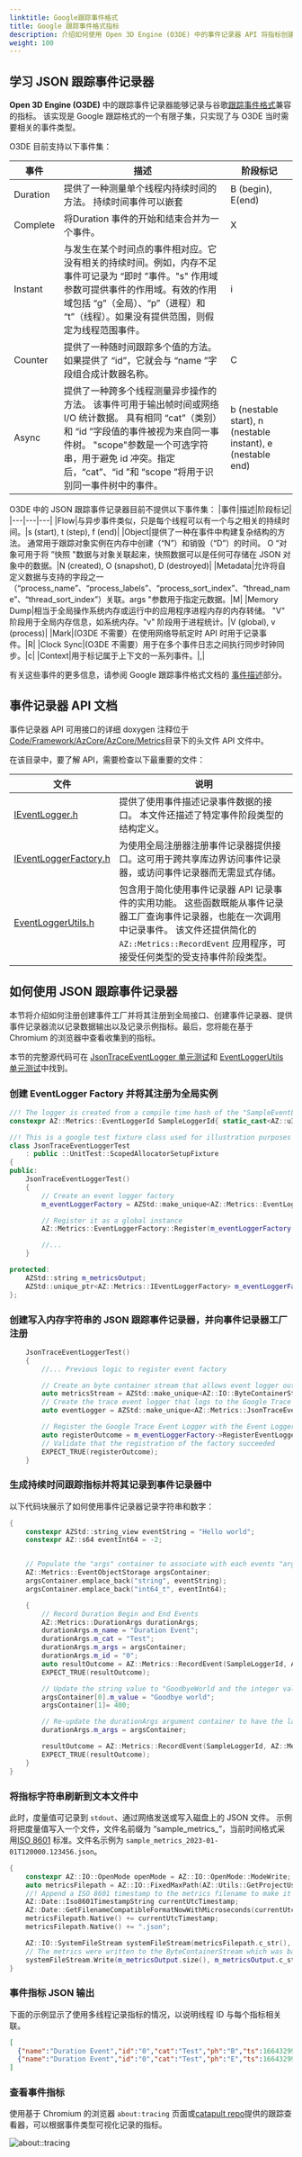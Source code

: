 ```yaml
---
linktitle: Google跟踪事件格式 
title: Google 跟踪事件格式指标
description: 介绍如何使用 Open 3D Engine (O3DE) 中的事件记录器 API 将指标创建、注册和记录为 JSON 格式，并可在 chromium about:tracing 窗口中查看。
weight: 100
---
```



## 学习 JSON 跟踪事件记录器

**Open 3D Engine (O3DE)** 中的跟踪事件记录器能够记录与谷歌[跟踪事件格式](https://docs.google.com/document/d/1CvAClvFfyA5R-PhYUmn5OOQtYMH4h6I0nSsKchNAySU/preview#)兼容的指标。
该实现是 Google 跟踪格式的一个有限子集，只实现了与 O3DE 当时需要相关的事件类型。

O3DE 目前支持以下事件集：

|事件|描述|阶段标记|
|---|---|---|
|Duration|提供了一种测量单个线程内持续时间的方法。 持续时间事件可以嵌套|B (begin), E(end)|
|Complete|将Duration 事件的开始和结束合并为一个事件。|X|
|Instant|与发生在某个时间点的事件相对应。它没有相关的持续时间。例如，内存不足事件可记录为 “即时 ”事件。"s" 作用域参数可提供事件的作用域。有效的作用域包括 “g”（全局）、“p”（进程）和 “t”（线程）。如果没有提供范围，则假定为线程范围事件。|i|
|Counter|提供了一种随时间跟踪多个值的方法。如果提供了 “id”，它就会与 “name ”字段组合成计数器名称。|C|
|Async|提供了一种跨多个线程测量异步操作的方法。 该事件可用于输出帧时间或网络 I/O 统计数据。 具有相同 “cat”（类别）和 “id ”字段值的事件被视为来自同一事件树。 "scope"参数是一个可选字符串，用于避免 id 冲突。指定后，“cat”、“id ”和 “scope ”将用于识别同一事件树中的事件。 |b (nestable start), n (nestable instant), e (nestable end)|


O3DE 中的 JSON 跟踪事件记录器目前不提供以下事件集：
|事件|描述|阶段标记|
|---|---|---|
|Flow|与异步事件类似，只是每个线程可以有一个与之相关的持续时间。|s (start), t (step), f (end)|
|Object|提供了一种在事件中构建复杂结构的方法。 通常用于跟踪对象实例在内存中创建（“N”）和销毁（“D”）的时间。 O “对象可用于将 ”快照 "数据与对象关联起来，快照数据可以是任何可存储在 JSON 对象中的数据。|N (created), O (snapshot), D (destroyed)|
|Metadata|允许将自定义数据与支持的字段之一（“process_name”、“process_labels”、“process_sort_index”、“thread_name”、“thread_sort_index”）关联。args "参数用于指定元数据。|M|
|Memory Dump|相当于全局操作系统内存或运行中的应用程序进程内存的内存转储。 "V" 阶段用于全局内存信息，如系统内存。"v" 阶段用于进程统计。|V (global), v (process)|
|Mark|(O3DE 不需要）在使用网络导航定时 API 时用于记录事件。|R|
|Clock Sync|(O3DE 不需要）用于在多个事件日志之间执行同步时钟同步。|c|
|Context|用于标记属于上下文的一系列事件。|,|

有关这些事件的更多信息，请参阅 Google 跟踪事件格式文档的 [事件描述](https://docs.google.com/document/d/1CvAClvFfyA5R-PhYUmn5OOQtYMH4h6I0nSsKchNAySU/preview#heading=h.uxpopqvbjezh)部分。

## 事件记录器 API 文档

事件记录器 API 可用接口的详细 doxygen 注释位于[Code/Framework/AzCore/AzCore/Metrics](https://github.com/o3de/o3de/tree/development/Code/Framework/AzCore/AzCore/Metrics)目录下的头文件 API 文件中。

在该目录中，要了解 API，需要检查以下最重要的文件：

|文件|说明|
|---|---|
|[IEventLogger.h](https://github.com/o3de/o3de/blob/development/Code/Framework/AzCore/AzCore/Metrics/IEventLogger.h)|提供了使用事件描述记录事件数据的接口。 本文件还描述了特定事件阶段类型的结构定义。|
|[IEventLoggerFactory.h](https://github.com/o3de/o3de/blob/development/Code/Framework/AzCore/AzCore/Metrics/IEventLoggerFactory.h)|为使用全局注册器注册事件记录器提供接口。这可用于跨共享库边界访问事件记录器，或访问事件记录器而无需显式存储。|
|[EventLoggerUtils.h](https://github.com/o3de/o3de/blob/development/Code/Framework/AzCore/AzCore/Metrics/EventLoggerUtils.h)|包含用于简化使用事件记录器 API 记录事件的实用功能。 这些函数既能从事件记录器工厂查询事件记录器，也能在一次调用中记录事件。 该文件还提供简化的 `AZ::Metrics::RecordEvent` 应用程序，可接受任何类型的受支持事件阶段类型。|

## 如何使用 JSON 跟踪事件记录器

本节将介绍如何注册创建事件工厂并将其注册到全局接口、创建事件记录器、提供事件记录器流以记录数据输出以及记录示例指标。最后，您将能在基于 Chromium 的浏览器中查看收集到的指标。

本节的完整源代码可在 [JsonTraceEventLogger 单元测试](https://github.com/o3de/o3de/blob/development/Code/Framework/AzCore/Tests/Metrics/JsonTraceEventLoggerTests.cpp)和 [EventLoggerUtils 单元测试](https://github.com/o3de/o3de/blob/development/Code/Framework/AzCore/Tests/Metrics/EventLoggerUtilsTests.cpp)中找到。

### 创建 EventLogger Factory 并将其注册为全局实例
```c++
//! The logger is created from a compile time hash of the "SampleEventLogger" string using the FNV-1a 64 bit algorithm
constexpr AZ::Metrics::EventLoggerId SampleLoggerId{ static_cast<AZ::u32>(AZStd::hash<AZStd::string_view>{}("SampleEventLogger")) };

//! This is a google test fixture class used for illustration purposes of recording using the Event Logger API
class JsonTraceEventLoggerTest
    : public ::UnitTest::ScopedAllocatorSetupFixture
{
public:
    JsonTraceEventLoggerTest()
    {
        // Create an event logger factory
        m_eventLoggerFactory = AZStd::make_unique<AZ::Metrics::EventLoggerFactoryImpl>();

        // Register it as a global instance
        AZ::Metrics::EventLoggerFactory::Register(m_eventLoggerFactory.get());

        //...
    }

protected:
    AZStd::string m_metricsOutput;
    AZStd::unique_ptr<AZ::Metrics::IEventLoggerFactory> m_eventLoggerFactory;
};
```

### 创建写入内存字符串的 JSON 跟踪事件记录器，并向事件记录器工厂注册
```c++
    JsonTraceEventLoggerTest()
    {
        //... Previous logic to register event factory

        // Create an byte container stream that allows event logger output to be logged in-memory
        auto metricsStream = AZStd::make_unique<AZ::IO::ByteContainerStream<AZStd::string>>(&m_metricsOutput);
        // Create the trace event logger that logs to the Google Trace Event format
        auto eventLogger = AZStd::make_unique<AZ::Metrics::JsonTraceEventLogger>(AZStd::move(metricsStream));

        // Register the Google Trace Event Logger with the Event Logger Factory
        auto registerOutcome = m_eventLoggerFactory->RegisterEventLogger(SampleLoggerId, AZStd::move(eventLogger));
        // Validate that the registration of the factory succeeded
        EXPECT_TRUE(registerOutcome);
    }
```

### 生成持续时间跟踪指标并将其记录到事件记录器中

以下代码块展示了如何使用事件记录器记录字符串和数字：

```c++
{
    constexpr AZStd::string_view eventString = "Hello world";
    constexpr AZ::s64 eventInt64 = -2;


    // Populate the "args" container to associate with each events "args" field
    AZ::Metrics::EventObjectStorage argsContainer;
    argsContainer.emplace_back("string", eventString);
    argsContainer.emplace_back("int64_t", eventInt64);

    {
        // Record Duration Begin and End Events
        AZ::Metrics::DurationArgs durationArgs;
        durationArgs.m_name = "Duration Event";
        durationArgs.m_cat = "Test";
        durationArgs.m_args = argsContainer;
        durationArgs.m_id = "0";
        auto resultOutcome = AZ::Metrics::RecordEvent(SampleLoggerId, AZ::Metrics::EventPhase::DurationBegin, durationArgs);
        EXPECT_TRUE(resultOutcome);

        // Update the string value to "GoodbyeWorld and the integer value to "400"
        argsContainer[0].m_value = "Goodbye world";
        argsContainer[1]= 400;

        // Re-update the durationArgs argument container to have the latetst argument values
        durationArgs.m_args = argsContainer;

        resultOutcome = AZ::Metrics::RecordEvent(SampleLoggerId, AZ::Metrics::EventPhase::DurationEnd, durationArgs);
        EXPECT_TRUE(resultOutcome);
    }
}
```

### 将指标字符串刷新到文本文件中

此时，度量值可记录到 `stdout`、通过网络发送或写入磁盘上的 JSON 文件。
示例将把度量值写入一个文件，文件名前缀为 “sample_metrics_”，当前时间格式采用[ISO 8601](https://en.wikipedia.org/wiki/ISO_8601) 标准。文件名示例为 `sample_metrics_2023-01-01T120000.123456.json`。

```c++
{
    constexpr AZ::IO::OpenMode openMode = AZ::IO::OpenMode::ModeWrite;
    auto metricsFilepath = AZ::IO::FixedMaxPath(AZ::Utils::GetProjectUserPath()) / "metrics/sample_metrics_";
    //! Append a ISO 8601 timestamp to the metrics filename to make it unique across runs
    AZ::Date::Iso8601TimestampString currentUtcTimestamp;
    AZ::Date::GetFilenameCompatibleFormatNowWithMicroseconds(currentUtcTimestamp)
    metricsFilepath.Native() += currentUtcTimestamp;
    metricsFilepath.Native() += ".json";

    AZ::IO::SystemFileStream systemFileStream(metricsFilepath.c_str(), openMode);
    // The metrics were written to the ByteContainerStream which was backed by the @m_metricsOutput member
    systemFileStream.Write(m_metricsOutput.size(), m_metricsOutput.c_str());
}
```

### 事件指标 JSON 输出

下面的示例显示了使用多线程记录指标的情况，以说明线程 ID 与每个指标相关联。  
```json
[
  {"name":"Duration Event","id":"0","cat":"Test","ph":"B","ts":1664329933375019,"pid":31760,"tid":36036,"args":{"string":"Hello world","int64_t":-2}},
  {"name":"Duration Event","id":"0","cat":"Test","ph":"E","ts":1664329933375119,"pid":31760,"tid":36036,"args":{"string":"Goodbye world","int64_t":400}}
]
```


### 查看事件指标
使用基于 Chromium 的浏览器 `about:tracing` 页面或[catapult repo](https://google.github.io/trace-viewer/)提供的跟踪查看器，可以根据事件类型可视化记录的指标。

![about::tracing](/images/user-guide/metrics/about-tracing.png)
